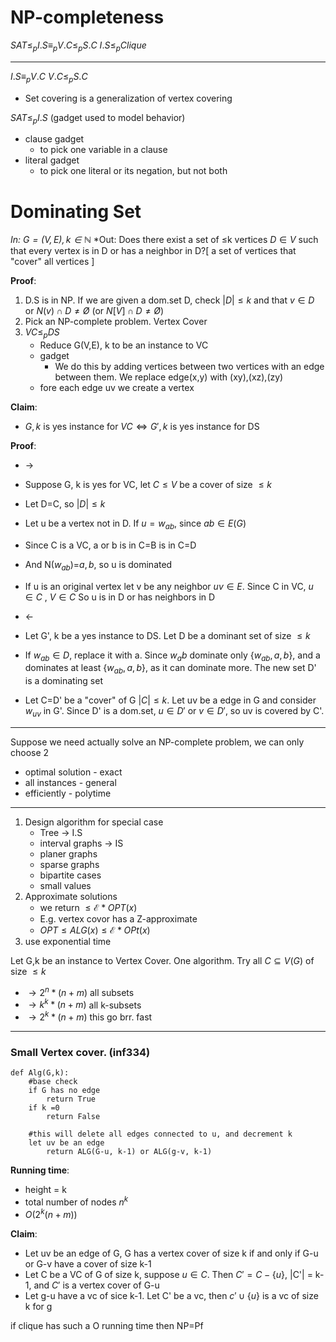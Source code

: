 
# NP-completeness

$SAT\leq_p I.S \equiv_p V.C \leq_p S.C$
$I.S\leq_p Clique$

---
$I.S\equiv_p V.C$
$V.C\leq_p S.C$
- Set covering is a generalization of vertex covering

$SAT \leq_p I.S$  (gadget used to model behavior)
- clause gadget
	- to pick one variable in a clause
- literal gadget
	- to pick one literal or its negation, but not both


# Dominating Set
*In: $G=(V,E), k\in\mathbb{N}$*
*Out: Does there exist a set of $\leq$k vertices $D\in V$ such that every vertex is in D or has a neighbor in D?\[ a set of vertices that "cover" all vertices \]

**Proof**:
1. D.S is in NP. If we are given a dom.set D, check $|D|\leq k$ and that $v\in D$ or $N(v)\cap D\neq Ø$ (or $N[V] \cap D\neq Ø$) 
2. Pick an NP-complete problem. Vertex Cover
3. $VC\leq_p DS$
	- Reduce G(V,E), k to be an instance to VC
	- gadget
		- We do this by adding vertices between two vertices with an edge between them. We replace edge(x,y) with (xy),(xz),(zy)
	- fore each edge uv we create a vertex


**Claim**:
- $G,k$ is yes instance for $VC \Leftrightarrow G',k$ is yes instance for DS

**Proof**:
- $\rightarrow$
- Suppose G, k is yes for VC, let $C\leq V$ be a cover of size $\leq k$
- Let D=C, so $|D|\leq k$
- Let u be a vertex not in D. If $u=w_{ab}$, since $ab\in E(G)$
- Since C is a VC, a or b is in C=B is in C=D
- And N($w_{ab}$)=${a,b}$, so u is dominated
- If u is an original vertex let v be any neighbor $uv \in  E$. Since C in VC, $u\in C$ , $V\in C$ So u is in D or has neighbors in D

- $\leftarrow$
-  Let G', k be a yes instance to DS. Let D be a dominant set of size $\leq k$
- If $w_{ab}\in D$, replace it with a. Since $w_ab$ dominate only $\{w_{ab}, a,b\}$, and a dominates at least $\{w_{ab}, a,b\}$, as it can dominate more. The new set D' is a dominating set
- Let C=D' be a "cover" of G $|C|\leq k$. Let uv be a edge in G and consider $w_{uv}$ in G'. Since D' is a dom.set, $u\in D'$ or $v\in D'$, so uv is covered by C'.

---

Suppose we need actually solve an  NP-complete problem, we can only choose 2
- optimal solution - exact
- all instances - general
- efficiently - polytime

---

1. Design algorithm for special case
	- Tree -> I.S
	- interval graphs -> IS
	- planer graphs
	- sparse graphs
	- bipartite cases
	- small values
2. Approximate solutions
	- we return $\leq \mathcal{E} * OPT(x)$ 
	- E.g. vertex covor has a Z-approximate
	- $OPT\leq ALG(x)\leq\mathcal{E}* OPt(x)$
3. use exponential time


Let G,k be an instance to Vertex Cover.
One algorithm. Try all $C\subseteq V(G)$ of size $\leq k$
- $\rightarrow 2^n * (n+m)$ all subsets
- $\rightarrow k^k * (n+m)$ all k-subsets
- $\rightarrow 2^k * (n+m)$ this go brr. fast

---

### Small Vertex cover. (inf334)
```psudo
def Alg(G,k):
	#base check
	if G has no edge
		return True
	if k =0
		return False

	#this will delete all edges connected to u, and decrement k
	let uv be an edge
		return ALG(G-u, k-1) or ALG(g-v, k-1)
```


**Running time**:
- height = k 
- total number of nodes $n^k$
- $O(2^k(n+m))$

**Claim**:
- Let uv be an edge of G, G has a vertex cover of size k if and only if G-u or G-v have a cover of size k-1
- Let C be a VC of G of size k, suppose $u\in C$. Then $C' = C- \{u\}$, |C'| = k-1, and $C'$ is a vertex cover of G-u
- Let g-u have a vc of sice k-1. Let C' be a vc, then $c'\cup \{u\}$ is a vc of size k for g

if clique has such a O running time  then NP=Pf